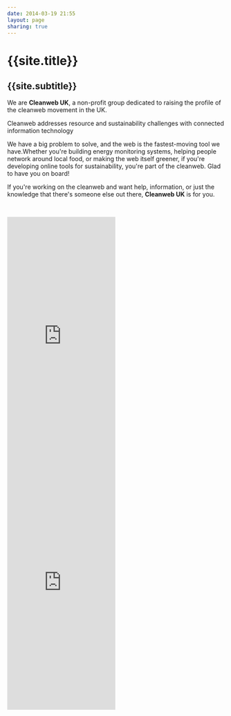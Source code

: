 ```yaml
---
date: 2014-03-19 21:55
layout: page
sharing: true
---
```


<div class="span9">
  
  <div class='hero-unit'>
    <h1>{{site.title}}</h1>
    <h2>{{site.subtitle}}</h2>
  </div>

<div>
<p>We are <strong>Cleanweb UK</strong>, a non-profit group dedicated to raising the profile of the cleanweb movement in the UK.</p>

<div class='well'>
  Cleanweb addresses resource and sustainability challenges with connected information technology
</div>

<p>We have a big problem to solve, and the web is the fastest-moving tool we have.Whether you're building energy monitoring systems, helping people network around local food, or making the web itself greener,
if you're developing online tools for sustainability, you're part of the cleanweb. Glad to have you on board!</p>
<p>
If you're working on the cleanweb and want help, information, or just the knowledge that there's someone else
out there, <strong>Cleanweb UK</strong> is for you.
</p>

<div style="padding-top: 30px">
    <iframe width="250" height="570" style="padding-right: 30px" src="http://meetu.ps/2ghXX0" frameborder="0"></iframe>
    <iframe width="250" height="570" src="http://meetu.ps/2gj3PM" frameborder="0"></iframe>
</div>

</div>